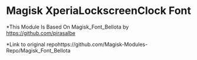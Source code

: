 # Magisk XperiaLockscreenClock Font

*This Module Is Based On Magisk_Font_Bellota by https://github.com/pirasalbe

*Link to original repohttps://github.com/Magisk-Modules-Repo/Magisk_Font_Bellota